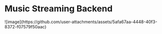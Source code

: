 <h1>Music Streaming Backend</h1>
![image](https://github.com/user-attachments/assets/5afa67aa-4448-40f3-8372-f07579f50aac)

